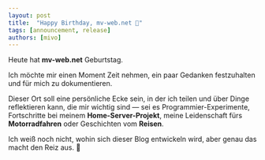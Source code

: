 ```yaml
---
layout: post
title:  "Happy Birthday, mv-web.net 🎉"
tags: [announcement, release]
authors: [mivo]
---
```


Heute hat **mv-web.net** Geburtstag.

Ich möchte mir einen Moment Zeit nehmen, ein paar Gedanken festzuhalten und für mich zu dokumentieren.

Dieser Ort soll eine persönliche Ecke sein, in der ich teilen und über Dinge reflektieren kann, die mir wichtig sind — sei es Programmier-Experimente, Fortschritte bei meinem **Home-Server-Projekt**, meine Leidenschaft fürs **Motorradfahren** oder Geschichten vom **Reisen**.

Ich weiß noch nicht, wohin sich dieser Blog entwickeln wird, aber genau das macht den Reiz aus. 🚀
